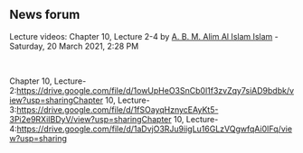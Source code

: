 <h2>News forum</h2><a href="https://moodle.cse.buet.ac.bd/user/view.php?id=34&course=569"></a>
 Lecture videos: Chapter 10, Lecture 2-4
by <a href="https://moodle.cse.buet.ac.bd/user/view.php?id=34&course=569">A. B. M. Alim Al Islam Islam</a> - Saturday, 20 March 2021, 2:28 PM


 

Chapter 10, Lecture-2:https://drive.google.com/file/d/1owUpHeO3SnCb0l1f3zvZqy7siAD9bdbk/view?usp=sharingChapter 10, Lecture-3:https://drive.google.com/file/d/1fSOayqHznycEAyKt5-3Pi2e9RXiIBDyV/view?usp=sharingChapter 10, Lecture-4:https://drive.google.com/file/d/1aDvjO3RJu9iigLu16GLzVQgwfqAi0IFq/view?usp=sharing






